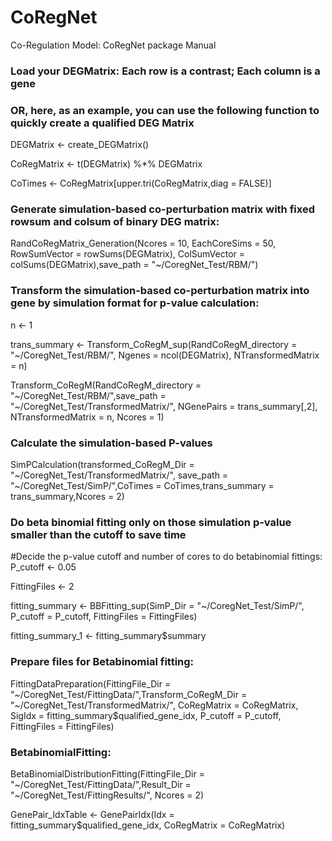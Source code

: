 # CoRegNet
 Co-Regulation Model: CoRegNet package Manual

### Load your DEGMatrix: Each row is a contrast; Each column is a gene
### OR, here, as an example, you can use the following function to quickly create a qualified DEG Matrix
DEGMatrix <- create_DEGMatrix()

CoRegMatrix <- t(DEGMatrix) %*% DEGMatrix

CoTimes <- CoRegMatrix[upper.tri(CoRegMatrix,diag = FALSE)]


### Generate simulation-based co-perturbation matrix with fixed rowsum and colsum of binary DEG matrix:
RandCoRegMatrix_Generation(Ncores = 10, EachCoreSims = 50, RowSumVector = rowSums(DEGMatrix), ColSumVector = colSums(DEGMatrix),save_path = "~/CoregNet_Test/RBM/")

### Transform the simulation-based co-perturbation matrix into gene by simulation format for p-value calculation:
n <- 1

trans_summary <- Transform_CoRegM_sup(RandCoRegM_directory = "~/CoregNet_Test/RBM/", Ngenes = ncol(DEGMatrix), NTransformedMatrix = n)

Transform_CoRegM(RandCoRegM_directory = "\~/CoregNet_Test/RBM/",save_path = "~/CoregNet_Test/TransformedMatrix/", NGenePairs = trans_summary[,2], NTransformedMatrix = n, Ncores = 1)

### Calculate the simulation-based P-values
SimPCalculation(transformed_CoRegM_Dir = "\~/CoregNet_Test/TransformedMatrix/", save_path = "~/CoregNet_Test/SimP/",CoTimes = CoTimes,trans_summary = trans_summary,Ncores = 2)

### Do beta binomial fitting only on those simulation p-value smaller than the cutoff to save time
#Decide the p-value cutoff and number of cores to do betabinomial fittings:
P_cutoff <- 0.05

FittingFiles <- 2

fitting_summary <- BBFitting_sup(SimP_Dir = "~/CoregNet_Test/SimP/", P_cutoff = P_cutoff, FittingFiles = FittingFiles)

fitting_summary_1 <- fitting_summary$summary

### Prepare files for Betabinomial fitting:
FittingDataPreparation(FittingFile_Dir = "\~/CoregNet_Test/FittingData/",Transform_CoRegM_Dir = "~/CoregNet_Test/TransformedMatrix/",
                       CoRegMatrix = CoRegMatrix, SigIdx = fitting_summary$qualified_gene_idx, P_cutoff = P_cutoff, FittingFiles = FittingFiles)

### BetabinomialFitting:
BetaBinomialDistributionFitting(FittingFile_Dir = "\~/CoregNet_Test/FittingData/",Result_Dir = "~/CoregNet_Test/FittingResults/", Ncores = 2)

GenePair_IdxTable <- GenePairIdx(Idx = fitting_summary$qualified_gene_idx, CoRegMatrix = CoRegMatrix)
